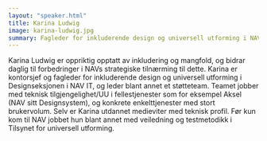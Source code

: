```yaml
---
layout: "speaker.html"
title: Karina Ludwig
image: karina-ludwig.jpg
summary: Fagleder for inkluderende design og universell utforming i NAV IT
---
```

Karina Ludwig er oppriktig opptatt av inkludering og mangfold, og bidrar daglig til forbedringer i NAVs strategiske tilnærming til dette. Karina er kontorsjef og fagleder for inkluderende design og universell utforming i Designseksjonen i NAV IT, og leder blant annet et støtteteam. Teamet jobber med teknisk tilgjengelighet/UU i fellestjenester som for eksempel Aksel (NAV sitt Designsystem), og konkrete enkelttjenester med stort brukervolum. Selv er Karina utdannet medieviter med teknisk profil. Før kun kom til NAV jobbet hun blant annet med veiledning og testmetodikk i Tilsynet for universell utforming.
